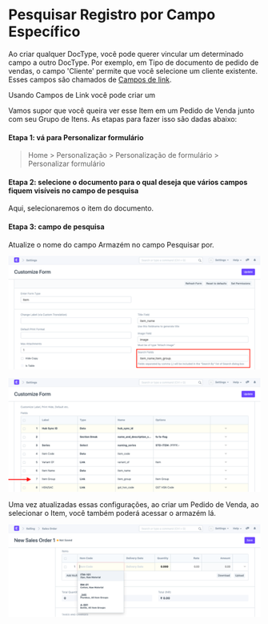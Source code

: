 # Pesquisar Registro por Campo Específico


Ao criar qualquer DocType, você pode querer vincular um determinado campo a outro DocType. Por exemplo, em Tipo de documento de pedido de vendas, o campo 'Cliente' permite que você selecione um cliente existente. Esses campos são chamados de [Campos de link](/docs/v13/user/manual/en/customize-erpnext/articles/field-types#link).


Usando Campos de Link você pode criar um


Vamos supor que você queira ver esse Item em um Pedido de Venda junto com seu Grupo de Itens. As etapas para fazer isso são dadas abaixo:


#### Etapa 1: vá para Personalizar formulário



>
> Home > Personalização > Personalização de formulário > Personalizar formulário
>
>
>


#### Etapa 2: selecione o documento para o qual deseja que vários campos fiquem visíveis no campo de pesquisa


Aqui, selecionaremos o item do documento.


#### Etapa 3: campo de pesquisa


Atualize o nome do campo Armazém no campo Pesquisar por.


![Pesquisar por no formulário personalizado](/files/customize-search-record-1.png)


![Pesquisar por no formulário personalizado](/files/customize-search-record-2.png)


Uma vez atualizadas essas configurações, ao criar um Pedido de Venda, ao selecionar o Item, você também poderá acessar o armazém lá.


![Pesquisar por no formulário personalizado](/files/customize-search-record-3.png)